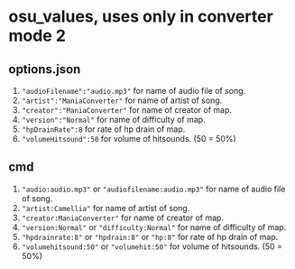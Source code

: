 # osu_values, uses only in converter mode 2

## options.json
1. `"audioFilename":"audio.mp3"` for name of audio file of song.
2. `"artist":"ManiaConverter"` for name of artist of song.
3. `"creator":"ManiaConverter"` for name of creator of map.
4. `"version":"Normal"` for name of difficulty of map.
5. `"hpDrainRate":8` for rate of hp drain of map.
6. `"volumeHitsound":50` for volume of hitsounds. (50 = 50%)

## cmd
1. `"audio:audio.mp3"` or `"audiofilename:audio.mp3"` for name of audio file of song.
2. `"artist:Camellia"` for name of artist of song.
3. `"creator:ManiaConverter"` for name of creator of map.
4. `"version:Normal"` or `"difficulty:Normal"` for name of difficulty of map.
5. `"hpdrainrate:8"` or `"hpdrain:8"` or `"hp:8"` for rate of hp drain of map.
6. `"volumehitsound:50"` or `"volumehit:50"` for volume of hitsounds. (50 = 50%)